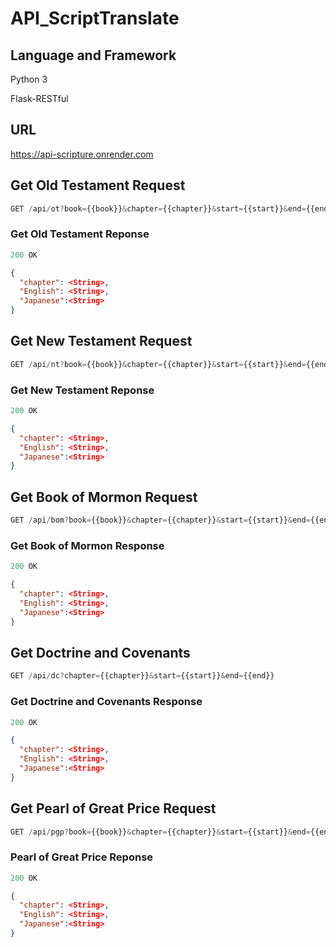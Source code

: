 # API_ScriptTranslate

## Language and Framework

Python 3

Flask-RESTful

## URL
https://api-scripture.onrender.com

## Get Old Testament Request
```js
GET /api/ot?book={{book}}&chapter={{chapter}}&start={{start}}&end={{end}}
```
### Get Old Testament Reponse

```js
200 OK
```
```json
{
  "chapter": <String>,
  "English": <String>,
  "Japanese":<String>
}
```


## Get New Testament Request
```js
GET /api/nt?book={{book}}&chapter={{chapter}}&start={{start}}&end={{end}}
```
### Get New Testament Reponse
```js
200 OK
```
```json
{
  "chapter": <String>,
  "English": <String>,
  "Japanese":<String>
}
```

## Get Book of Mormon Request
```js
GET /api/bom?book={{book}}&chapter={{chapter}}&start={{start}}&end={{end}}
```
### Get Book of Mormon Response
```js
200 OK
```
```json
{
  "chapter": <String>,
  "English": <String>,
  "Japanese":<String>
}
```

## Get Doctrine and Covenants
```js
GET /api/dc?chapter={{chapter}}&start={{start}}&end={{end}}
```
### Get Doctrine and Covenants Response

```js
200 OK
```
```json
{
  "chapter": <String>,
  "English": <String>,
  "Japanese":<String>
}
```

## Get Pearl of Great Price Request
```js
GET /api/pgp?book={{book}}&chapter={{chapter}}&start={{start}}&end={{end}}
```
### Pearl of Great Price Reponse
```js
200 OK
```
```json
{
  "chapter": <String>,
  "English": <String>,
  "Japanese":<String>
}
```
